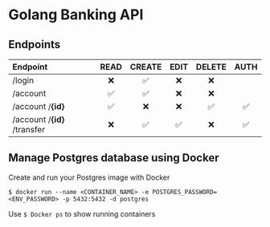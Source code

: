 # Golang Banking API

## Endpoints

| Endpoint | READ | CREATE | EDIT | DELETE | AUTH |
| :---     |:----:|:------:|:----:|:------:|:----:|
| /login | ❌ | ✅ | ❌ | ❌ | |
| /account | ✅ | ✅ | ❌ | ❌ | |
| /account /**{id}** | ✅ | ❌ | ❌ | ✅ | ✅ |
| /account /**{id}** /transfer | ❌ | ✅ | ✅ | ❌ | ✅ |


## Manage Postgres database using Docker
Create and run your Postgres image with Docker
```
$ docker run --name <CONTAINER_NAME> -e POSTGRES_PASSWORD=<ENV_PASSWORD> -p 5432:5432 -d postgres

```

Use `$ Docker ps` to show running containers